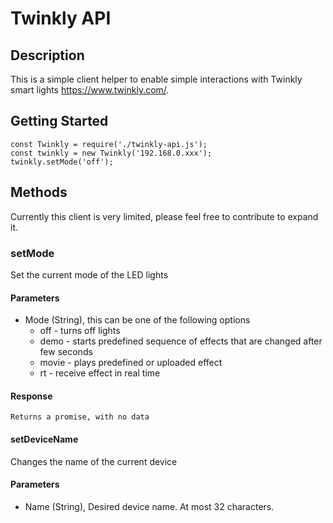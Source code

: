 # Twinkly API
## Description
This is a simple client helper to enable simple interactions with Twinkly smart lights <https://www.twinkly.com/>.

## Getting Started
```
const Twinkly = require('./twinkly-api.js');
const twinkly = new Twinkly('192.168.0.xxx');
twinkly.setMode('off');

```

## Methods

Currently this client is very limited, please feel free to contribute to expand it.

### setMode
Set the current mode of the LED lights

#### Parameters
* Mode (String), this can be one of the following options
	* off - turns off lights
	* demo - starts predefined sequence of effects that are changed after few seconds
	* movie - plays predefined or uploaded effect
	* rt - receive effect in real time

#### Response
	Returns a promise, with no data
	
#### setDeviceName
Changes the name of the current device

#### Parameters
* Name (String), Desired device name. At most 32 characters.
